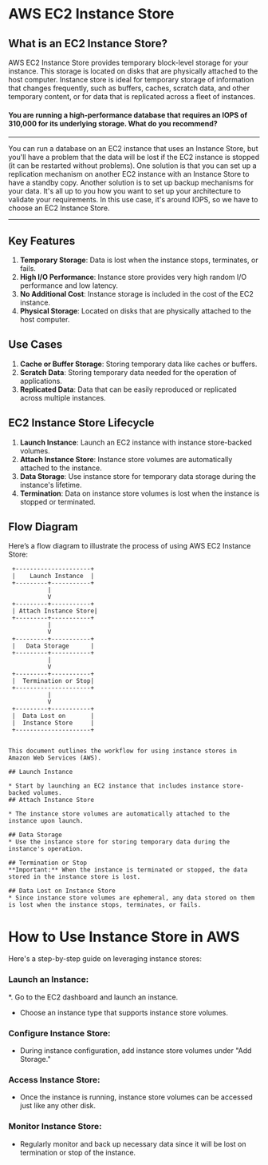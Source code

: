 # AWS EC2 Instance Store

## What is an EC2 Instance Store?
AWS EC2 Instance Store provides temporary block-level storage for your instance. This storage is located on disks that are physically attached to the host computer. Instance store is ideal for temporary storage of information that changes frequently, such as buffers, caches, scratch data, and other temporary content, or for data that is replicated across a fleet of instances.

#### You are running a high-performance database that requires an IOPS of 310,000 for its underlying storage. What do you recommend? 
***
You can run a database on an EC2 instance that uses an Instance Store, but you'll have a problem that the data will be lost if the EC2 instance is stopped (it can be restarted without problems). One solution is that you can set up a replication mechanism on another EC2 instance with an Instance Store to have a standby copy. Another solution is to set up backup mechanisms for your data. It's all up to you how you want to set up your architecture to validate your requirements. In this use case, it's around IOPS, so we have to choose an EC2 Instance Store.

***

## Key Features
1. **Temporary Storage**: Data is lost when the instance stops, terminates, or fails.
2. **High I/O Performance**: Instance store provides very high random I/O performance and low latency.
3. **No Additional Cost**: Instance storage is included in the cost of the EC2 instance.
4. **Physical Storage**: Located on disks that are physically attached to the host computer.

## Use Cases
1. **Cache or Buffer Storage**: Storing temporary data like caches or buffers.
2. **Scratch Data**: Storing temporary data needed for the operation of applications.
3. **Replicated Data**: Data that can be easily reproduced or replicated across multiple instances.

## EC2 Instance Store Lifecycle
1. **Launch Instance**: Launch an EC2 instance with instance store-backed volumes.
2. **Attach Instance Store**: Instance store volumes are automatically attached to the instance.
3. **Data Storage**: Use instance store for temporary data storage during the instance's lifetime.
4. **Termination**: Data on instance store volumes is lost when the instance is stopped or terminated.

## Flow Diagram

Here’s a flow diagram to illustrate the process of using AWS EC2 Instance Store:

```plaintext
 +---------------------+
 |    Launch Instance  |
 +---------+-----------+
           |
           V
 +---------+-----------+
 | Attach Instance Store|
 +---------+-----------+
           |
           V
 +---------+-----------+
 |   Data Storage      |
 +---------+-----------+
           |
           V
 +---------+-----------+
 |  Termination or Stop|
 +---------------------+
           |
           V
 +---------+-----------+
 |  Data Lost on       |
 |  Instance Store     |
 +---------------------+
```

``` ## Description of the Flow Diagram

This document outlines the workflow for using instance stores in Amazon Web Services (AWS).

## Launch Instance

* Start by launching an EC2 instance that includes instance store-backed volumes.
## Attach Instance Store

* The instance store volumes are automatically attached to the instance upon launch.

## Data Storage
* Use the instance store for storing temporary data during the instance's operation.

## Termination or Stop
**Important:** When the instance is terminated or stopped, the data stored in the instance store is lost.

## Data Lost on Instance Store
* Since instance store volumes are ephemeral, any data stored on them is lost when the instance stops, terminates, or fails.
```

# How to Use Instance Store in AWS
Here's a step-by-step guide on leveraging instance stores:

### Launch an Instance:
*. Go to the EC2 dashboard and launch an instance.
* Choose an instance type that supports instance store volumes.

### Configure Instance Store:
* During instance configuration, add instance store volumes under "Add Storage."

### Access Instance Store:
* Once the instance is running, instance store volumes can be accessed just like any other disk.

### Monitor Instance Store:
* Regularly monitor and back up necessary data since it will be lost on termination or stop of the instance.


